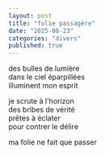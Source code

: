 ```yaml
---
layout: post
title: "folie passagère"
date: "2025-08-23"
categories: "divers"
published: true
---
```


des bulles de lumière  
dans le ciel éparpillées  
illuminent mon esprit  

je scrute à l'horizon  
des bribes de vérité  
prêtes à éclater  
pour contrer le délire  

ma folie ne fait que passer  
